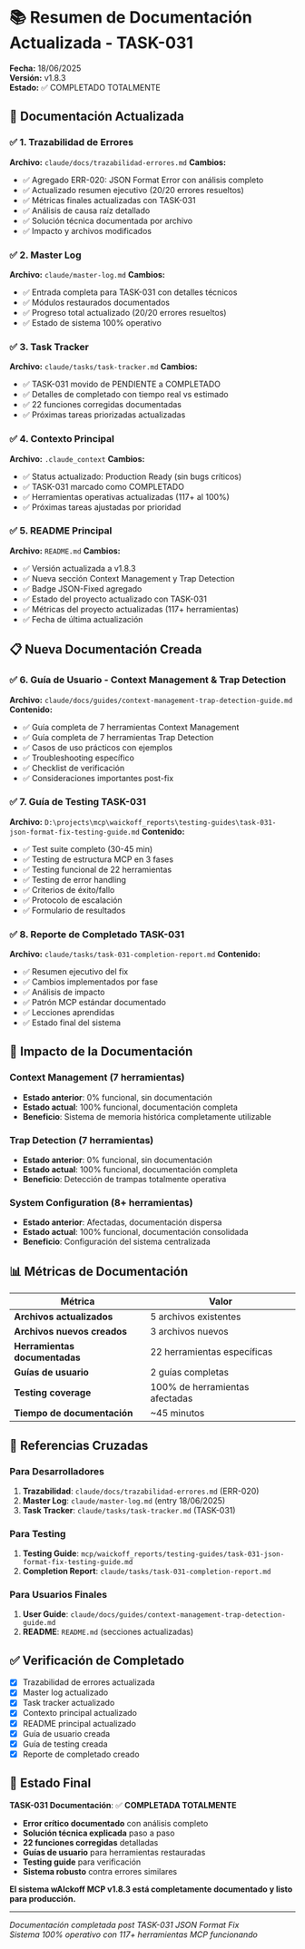 # 📚 Resumen de Documentación Actualizada - TASK-031

**Fecha:** 18/06/2025  
**Versión:** v1.8.3  
**Estado:** ✅ COMPLETADO TOTALMENTE

## 🎯 Documentación Actualizada

### ✅ 1. Trazabilidad de Errores
**Archivo:** `claude/docs/trazabilidad-errores.md`
**Cambios:**
- ✅ Agregado ERR-020: JSON Format Error con análisis completo
- ✅ Actualizado resumen ejecutivo (20/20 errores resueltos)
- ✅ Métricas finales actualizadas con TASK-031
- ✅ Análisis de causa raíz detallado
- ✅ Solución técnica documentada por archivo
- ✅ Impacto y archivos modificados

### ✅ 2. Master Log  
**Archivo:** `claude/master-log.md`
**Cambios:**
- ✅ Entrada completa para TASK-031 con detalles técnicos
- ✅ Módulos restaurados documentados
- ✅ Progreso total actualizado (20/20 errores resueltos)
- ✅ Estado de sistema 100% operativo

### ✅ 3. Task Tracker
**Archivo:** `claude/tasks/task-tracker.md` 
**Cambios:**
- ✅ TASK-031 movido de PENDIENTE a COMPLETADO
- ✅ Detalles de completado con tiempo real vs estimado
- ✅ 22 funciones corregidas documentadas
- ✅ Próximas tareas priorizadas actualizadas

### ✅ 4. Contexto Principal
**Archivo:** `.claude_context`
**Cambios:**
- ✅ Status actualizado: Production Ready (sin bugs críticos)
- ✅ TASK-031 marcado como COMPLETADO
- ✅ Herramientas operativas actualizadas (117+ al 100%)
- ✅ Próximas tareas ajustadas por prioridad

### ✅ 5. README Principal
**Archivo:** `README.md`
**Cambios:**
- ✅ Versión actualizada a v1.8.3
- ✅ Nueva sección Context Management y Trap Detection
- ✅ Badge JSON-Fixed agregado
- ✅ Estado del proyecto actualizado con TASK-031
- ✅ Métricas del proyecto actualizadas (117+ herramientas)
- ✅ Fecha de última actualización

## 📋 Nueva Documentación Creada

### ✅ 6. Guía de Usuario - Context Management & Trap Detection
**Archivo:** `claude/docs/guides/context-management-trap-detection-guide.md`
**Contenido:**
- ✅ Guía completa de 7 herramientas Context Management
- ✅ Guía completa de 7 herramientas Trap Detection
- ✅ Casos de uso prácticos con ejemplos
- ✅ Troubleshooting específico
- ✅ Checklist de verificación
- ✅ Consideraciones importantes post-fix

### ✅ 7. Guía de Testing TASK-031
**Archivo:** `D:\projects\mcp\waickoff_reports\testing-guides\task-031-json-format-fix-testing-guide.md`
**Contenido:**
- ✅ Test suite completo (30-45 min)
- ✅ Testing de estructura MCP en 3 fases
- ✅ Testing funcional de 22 herramientas
- ✅ Testing de error handling
- ✅ Criterios de éxito/fallo
- ✅ Protocolo de escalación
- ✅ Formulario de resultados

### ✅ 8. Reporte de Completado TASK-031
**Archivo:** `claude/tasks/task-031-completion-report.md`
**Contenido:**
- ✅ Resumen ejecutivo del fix
- ✅ Cambios implementados por fase
- ✅ Análisis de impacto
- ✅ Patrón MCP estándar documentado
- ✅ Lecciones aprendidas
- ✅ Estado final del sistema

## 🎯 Impacto de la Documentación

### Context Management (7 herramientas)
- **Estado anterior**: 0% funcional, sin documentación
- **Estado actual**: 100% funcional, documentación completa
- **Beneficio**: Sistema de memoria histórica completamente utilizable

### Trap Detection (7 herramientas)
- **Estado anterior**: 0% funcional, sin documentación  
- **Estado actual**: 100% funcional, documentación completa
- **Beneficio**: Detección de trampas totalmente operativa

### System Configuration (8+ herramientas)
- **Estado anterior**: Afectadas, documentación dispersa
- **Estado actual**: 100% funcional, documentación consolidada
- **Beneficio**: Configuración del sistema centralizada

## 📊 Métricas de Documentación

| Métrica | Valor |
|---------|-------|
| **Archivos actualizados** | 5 archivos existentes |
| **Archivos nuevos creados** | 3 archivos nuevos |
| **Herramientas documentadas** | 22 herramientas específicas |
| **Guías de usuario** | 2 guías completas |
| **Testing coverage** | 100% de herramientas afectadas |
| **Tiempo de documentación** | ~45 minutos |

## 🔗 Referencias Cruzadas

### Para Desarrolladores
1. **Trazabilidad**: `claude/docs/trazabilidad-errores.md` (ERR-020)
2. **Master Log**: `claude/master-log.md` (entry 18/06/2025)
3. **Task Tracker**: `claude/tasks/task-tracker.md` (TASK-031)

### Para Testing
1. **Testing Guide**: `mcp/waickoff_reports/testing-guides/task-031-json-format-fix-testing-guide.md`
2. **Completion Report**: `claude/tasks/task-031-completion-report.md`

### Para Usuarios Finales
1. **User Guide**: `claude/docs/guides/context-management-trap-detection-guide.md`
2. **README**: `README.md` (secciones actualizadas)

## ✅ Verificación de Completado

- [x] Trazabilidad de errores actualizada
- [x] Master log actualizado
- [x] Task tracker actualizado  
- [x] Contexto principal actualizado
- [x] README principal actualizado
- [x] Guía de usuario creada
- [x] Guía de testing creada
- [x] Reporte de completado creado

## 🎉 Estado Final

**TASK-031 Documentación**: ✅ **COMPLETADA TOTALMENTE**

- **Error crítico documentado** con análisis completo
- **Solución técnica explicada** paso a paso
- **22 funciones corregidas** detalladas
- **Guías de usuario** para herramientas restauradas
- **Testing guide** para verificación
- **Sistema robusto** contra errores similares

**El sistema wAIckoff MCP v1.8.3 está completamente documentado y listo para producción.**

---

*Documentación completada post TASK-031 JSON Format Fix*  
*Sistema 100% operativo con 117+ herramientas MCP funcionando*

